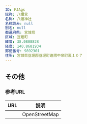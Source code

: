 ```yaml
---
ID: FJAgs
総称: 八幡宮
名称: 八幡神社
名称読み: null
別名: null
都道府県: 宮城県
区域: 亘理町
緯度: 38.0808828
経度: 140.8681934
郵便番号: 9892301
住所: 宮城県亘理郡亘理町逢隈中泉町裏１０７
---
```


## その他

### 参考URL

| URL | 説明          |
| --- | ------------- |
|     | OpenStreetMap |
